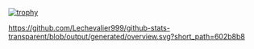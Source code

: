 [![trophy](https://github-profile-trophy.vercel.app/?username=Lechevalier999)](https://github.com/ryo-ma/github-profile-trophy)

https://github.com/Lechevalier999/github-stats-transparent/blob/output/generated/overview.svg?short_path=602b8b8
